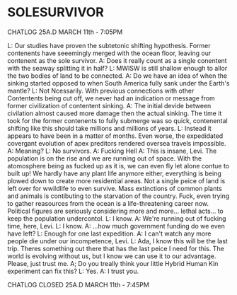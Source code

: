 # SOLESURVIVOR

CHATLOG 25A.D MARCH 11th - 7:05PM

L: Our studies have proven the subtetonic shifting hypothesis. Former contenents have seeemingly merged with the ocean floor, leaving our contenent as the sole survivor.
A: Does it really count as a single conentent with the seaway splitting it in half?
L: MWISW is still shallow enough to allor the two bodies of land to be connected.
A: Do we have an idea of when the sinking started opposed to when South America fully sank under the Earth's mantle?
L: Not Ncessarily. With previous connections with other Contentents being cut off, we never had an indication or message from former civilization of contentent sinking.
A: The initial devide between civilation almost caused more damage then the actual sinking. The time it took for the former contenents to fully submerge was so quick, contenental shifting like this should take millions and millions of years.
L: Instead it appears to have been in a matter of months. Even worse, the expedidated covergant evolution of apex preditors rendered oversea travels impossible.
A: Meaning?
L: No survivors.
A: Fucking Hell
A: This is insane, Levi. The population is on the rise and we are running out of space. With the atomosphere being as fucked up as it is, we can even fly let alone contue to built up! We hardly have any plant life anymore either, everything is being plowed down to create more residential areas. Not a single peice of land is left over for wwildlife to even survive. Mass extinctions of common plants and animals is contibuting to the starvation of the country. Fuck, even trying to gather reasources from the ocean is a life-threatening career now. Political figures are seriously considering more and more... lethal acts... to keep the population undercontol.
L: I know.
A: We're running out of fucking time, here, Levi.
L: I know.
A: ...how much government funding do we even have left?
L: Enough for one last expedition.
A: I can't watch any more people die under our incompetence, Levi.
L: Ada, I know this will be the last trip. Theres something out there that has the last peice I need for this. The world is evolving without us, but I know we can use it to our advantage. Please, just trust me.
A; Do you treally think your little Hybrid Human Kin experiment can fix this? 
L: Yes.
A: I trust you.

CHATLOG CLOSED 25A.D MARCH 11th - 7:45PM
